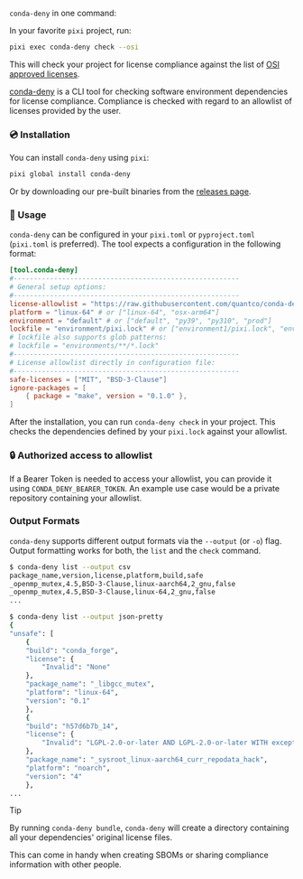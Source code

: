 `conda-deny` in one command:

In your favorite `pixi` project, run:

```bash
pixi exec conda-deny check --osi

```

This will check your project for license compliance against the list of [OSI approved licenses](https://opensource.org/licenses).

[conda-deny](https://github.com/Quantco/conda-deny) is a CLI tool for checking software environment dependencies for license compliance. Compliance is checked with regard to an allowlist of licenses provided by the user.

### 💿 Installation

You can install `conda-deny` using `pixi`:

```bash
pixi global install conda-deny

```

Or by downloading our pre-built binaries from the [releases page](https://github.com/quantco/conda-deny/releases).

### 🎯 Usage

`conda-deny` can be configured in your `pixi.toml` or `pyproject.toml` (`pixi.toml` is preferred). The tool expects a configuration in the following format:

```toml
[tool.conda-deny]
#--------------------------------------------------------
# General setup options:
#--------------------------------------------------------
license-allowlist = "https://raw.githubusercontent.com/quantco/conda-deny/main/tests/test_remote_base_configs/conda-deny-license_allowlist.toml" # or ["license_allowlist.toml", "other_license_allowlist.toml"]
platform = "linux-64" # or ["linux-64", "osx-arm64"]
environment = "default" # or ["default", "py39", "py310", "prod"]
lockfile = "environment/pixi.lock" # or ["environment1/pixi.lock", "environment2/pixi.lock"]
# lockfile also supports glob patterns:
# lockfile = "environments/**/*.lock"
#--------------------------------------------------------
# License allowlist directly in configuration file:
#--------------------------------------------------------
safe-licenses = ["MIT", "BSD-3-Clause"]
ignore-packages = [
    { package = "make", version = "0.1.0" },
]

```

After the installation, you can run `conda-deny check` in your project. This checks the dependencies defined by your `pixi.lock` against your allowlist.

### 🔒 Authorized access to allowlist

If a Bearer Token is needed to access your allowlist, you can provide it using `CONDA_DENY_BEARER_TOKEN`. An example use case would be a private repository containing your allowlist.

### Output Formats

`conda-deny` supports different output formats via the `--output` (or `-o`) flag. Output formatting works for both, the `list` and the `check` command.

```bash
$ conda-deny list --output csv
package_name,version,license,platform,build,safe
_openmp_mutex,4.5,BSD-3-Clause,linux-aarch64,2_gnu,false
_openmp_mutex,4.5,BSD-3-Clause,linux-64,2_gnu,false
...

```

```bash
$ conda-deny list --output json-pretty
{
"unsafe": [
    {
    "build": "conda_forge",
    "license": {
        "Invalid": "None"
    },
    "package_name": "_libgcc_mutex",
    "platform": "linux-64",
    "version": "0.1"
    },
    {
    "build": "h57d6b7b_14",
    "license": {
        "Invalid": "LGPL-2.0-or-later AND LGPL-2.0-or-later WITH exceptions AND GPL-2.0-or-later AND MPL-2.0"
    },
    "package_name": "_sysroot_linux-aarch64_curr_repodata_hack",
    "platform": "noarch",
    "version": "4"
    },
...

```

Tip

By running `conda-deny bundle`, `conda-deny` will create a directory containing all your dependencies' original license files.

This can come in handy when creating SBOMs or sharing compliance information with other people.

